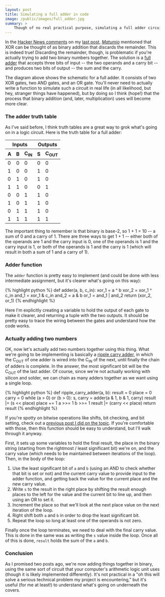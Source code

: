 ```yaml
---
layout: post
title: Simulating a full adder in code
image: /public/images/full_adder.jpg
summary: >
    Though of no real practical purpose, simulating a full adder circuit in code gives you insight into what's happening in your CPU's ALU (arithmetic logic unit) and increases your understanding of binary math, so you should totally try it out.
---
```


In the [Hacker News comments](https://news.ycombinator.com/item?id=8417045) on my [last post](biesnecker.com/2014/10/06/swapping-variables-with-xor/), *[Matumio](https://news.ycombinator.com/user?id=Matumio)* mentioned that XOR can be thought of as binary addition that discards the remainder. This is indeed true! Discarding the remainder, though, is problematic if you're actually trying to add two binary numbers together. The solution is a [full adder](http://en.wikipedia.org/wiki/Adder_(electronics)) that accepts three bits of input -- the two operands and a carry bit -- and produces two bits of output -- the sum and the carry.

The diagram above shows the schematic for a full adder. It consists of two XOR gates, two AND gates, and an OR gate. You'll never need to actually write a function to simulate such a circuit in real life (in all likelihood, but hey, stranger things have happened), but by doing so I think (hope!) that the process that binary addition (and, later, multiplication) uses will become more clear.

### The adder truth table

As I've said before, I think truth tables are a great way to grok what's going on in a logic circuit. Here is the truth table for a full adder:

<table>
    <thead>
        <tr>
            <th colspan="3">Inputs</th>
            <th colspan="2">Outputs</th>
        </tr>
        <tr>
            <th>A</th>
            <th>B</th>
            <th>C<sub>IN</sub></th>
            <th>S</th>
            <th>C<sub>OUT</sub></th>
        </tr>
    </thead>
    <tbody>
        <tr>
            <td>0</td><td>0</td><td>0</td><td>0</td><td>0</td>
        </tr>
        <tr>
            <td>1</td><td>0</td><td>0</td><td>1</td><td>0</td>
        </tr>
        <tr>
            <td>0</td><td>1</td><td>0</td><td>1</td><td>0</td>
        </tr>
        <tr>
            <td>1</td><td>1</td><td>0</td><td>0</td><td>1</td>
        </tr>
        <tr>
            <td>0</td><td>0</td><td>1</td><td>1</td><td>0</td>
        </tr>
        <tr>
            <td>1</td><td>0</td><td>1</td><td>1</td><td>0</td>
        </tr>
        <tr>
            <td>0</td><td>1</td><td>1</td><td>1</td><td>0</td>
        </tr>
        <tr>
            <td>1</td><td>1</td><td>1</td><td>1</td><td>1</td>
        </tr>
</table>

The important thing to remember is that binary is base-2, so 1 + 1 = 10 -- a sum of 0 and a carry of 1. There are three ways to get 1 + 1 -- either both of the operands are 1 and the carry input is 0, one of the operands is 1 and the carry input is 1, or both of the operands is 1 and the carry is 1 (which will result in both a sum of 1 and a carry of 1).

### Adder function

The `adder` function is pretty easy to implement (and could be done with less intermediate assignment, but it's clearer what's going on this way):

{% highlight python %}
def adder(a, b, c_in):
    xor_1 = a ^ b
    xor_2  = xor_1 ^ c_in
    and_1 = xor_1 & c_in
    and_2 = a & b
    or_1 = and_1 | and_2
    return (xor_2, or_1)
{% endhighlight %}

Here I'm explicitly creating a variable to hold the output of each gate to make it clearer, and returning a tuple with the two outputs. It should be pretty easy to trace the wiring between the gates and understand how the code works.

### Actually adding two numbers

OK, now let's actually add two numbers together using this thing. What we're going to be implementing is basically a [ripple carry adder](http://en.wikipedia.org/wiki/Adder_(electronics)#Ripple-carry_adder), in which the C<sub>OUT</sub> of one adder is wired into the C<sub>IN</sub> of the next, until finally the chain of adders is complete. In the answer, the most significant bit will be the C<sub>OUT</sub> of the last adder. Of course, since we're not actually working with silicon and solder, we can chain as many adders together as we want using a single loop.

{% highlight python %}
def ripple_carry_adder(a, b):
    result = 0
    place = 0
    carry = 0
    while (a > 0) or (b > 0):
        s, carry = adder(a & 1, b & 1, carry)
        result |= (s << place)
        place += 1
        a >>= 1
        b >>= 1
    result |= (carry << place)
    return result
{% endhighlight %}

If you're spotty on bitwise operations like shifts, bit checking, and bit setting, check out a [previous post I did on the topic](http://localhost:4000/2014/10/05/a-gentle-introduction-to-binary-logic/). If you're comfortable with those, then this function should be easy to understand, but I'll walk through it anyway.

First, it sets up some variables to hold the final result, the place in the binary string (starting from the rightmost / least significant bit) we're on, and the carry value (which needs to be maintained between iterations of the loop). Then, in the body of the loop:

1. Use the least significant bit of `a` and `b` (using an AND to check whether that bit is set or not) and the current carry value to provide input to the adder function, and getting back the value for the current place and the new carry value.
2. Write `s` to the result in the right place by shifting the result enough places to the left for the value and the current bit to line up, and then using an OR to set it.
3. Increment the place so that we'll look at the next place value on the next iteration of the loop.
4. Right shift both `a` and `b` in order to drop the least significant bit.
5. Repeat the loop so long at least one of the operands is not zero.

Finally once the loop terminates, we need to deal with the final carry value. This is done in the same was as writing the `s` value inside the loop. Once all of this is done, `result` holds the sum of the `a` and `b`.

### Conclusion

As I promised two posts ago, we're now adding things together in binary, using the same sort of circuit that your computer's arithmetic logic unit uses (though it is likely implemented differently). It's not practical in a "oh this will solve a serious technical problem my project is encountering," but it's useful (for me at least!) to understand what's going on underneath the covers.
